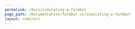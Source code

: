 ```yaml
---
permalink: /docs/simulating-a-farmbot
page_path: /Documentation/farmbot-os/simulating-a-farmbot
layout: redirect
---
```

